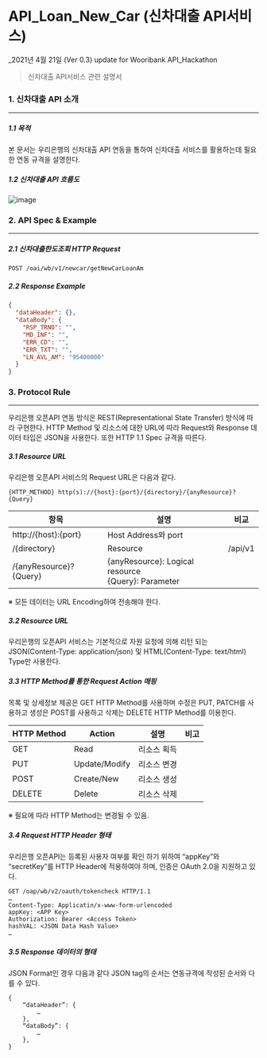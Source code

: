 # API_Loan_New_Car (신차대출 API서비스)


_2021년 4월 21일 (Ver 0.3) update for Wooribank API_Hackathon

> 신차대출 API서비스 관련 설명서

### 1. 신차대출 API 소개

----------

##### 1.1 목적

본 문서는 우리은행의 신차대출 API 연동을 통하여 신차대출 서비스를 활용하는데 필요한 연동 규격을 설명한다.

##### 1.2 신차대출 API 흐름도

![image](https://user-images.githubusercontent.com/51771396/115511508-de792f00-a2bb-11eb-93e6-1aacd631a1a7.png)





### 2. API Spec & Example

----------

##### 2.1 신차대출한도조회 HTTP Request

```
POST /oai/wb/v1/newcar/getNewCarLoanAm
```

##### 2.2 Response Example 

```json
{
  "dataHeader": {},
  "dataBody": {
    "RSP_TRNO": "",
    "MD_INF": "",
    "ERR_CD": "",
    "ERR_TXT": "",
    "LN_AVL_AM": "95400000"
  }
}
```


### 3. Protocol Rule

----------

우리은행 오픈API 연동 방식은 REST(Representational State Transfer) 방식에 따라 구현한다. HTTP Method 및 리소스에 대한 URL에 따라 Request와 Response 데이터 타입은 JSON을 사용한다.
또한 HTTP 1.1 Spec 규격을 따른다.

##### 3.1 Resource URL

우리은행 오픈API 서비스의 Request URL은 다음과 같다.
```
{HTTP_METHOD} http(s)://{host}:{port}/{directory}/{anyResource}?{Query}
```

항목 | 설명 | 비교
---- | ---- | ----
http://{host}:{port} | Host Address와 port | 	
/{directory} | Resource | /api/v1
/{anyResource}?{Query} | {anyResource}: Logical resource <br> {Query}: Parameter | 

※ 모든 데이터는 URL Encoding하여 전송해야 한다.

##### 3.2 Resource URL

우리은행의 오픈API 서비스는 기본적으로 자원 요청에 의해 리턴 되는 JSON(Content-Type: application/json) 및 HTML(Content-Type: text/html) Type만 사용한다.

##### 3.3 HTTP Method를 통한 Request Action 매핑

목록 및 상세정보 제공은 GET HTTP Method를 사용하며 수정은 PUT, PATCH를 사용하고 생성은 POST를 사용하고 삭제는 DELETE HTTP Method를 이용한다.

HTTP Method | Action | 설명 | 비고
---- | ---- | ---- | ----
GET | Read | 리소스 획득 | 
PUT | Update/Modify | 리소스 변경 | 
POST | Create/New | 리소스 생성 | 
DELETE | Delete | 리소스 삭제 | 

※ 필요에 따라 HTTP Method는 변경될 수 있음.

##### 3.4 Request HTTP Header 형태

우리은행 오픈API는 등록된 사용자 여부를 확인 하기 위하여 “appKey”와 “secretKey”를 HTTP Header에 적용하여야 하며, 인증은 OAuth 2.0을 지원하고 있다.
```
GET /oap/wb/v2/oauth/tokencheck HTTP/1.1
…
Content-Type: Applicatin/x-www-form-urlencoded
appKey: <APP Key>
Authorization: Bearer <Access Token>
hashVAL: <JSON Data Hash Value>
…
```

##### 3.5 Response 데이터의 형태
JSON Format인 경우 다음과 같다 JSON tag의 순서는 연동규격에 작성된 순서와 다를 수 있다.
```
{
    “dataHeader”: {
        …
    },
    “dataBody”: {
        …
    },
}
```

